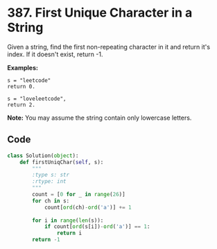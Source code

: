 # 387. First Unique Character in a String

Given a string, find the first non-repeating character in it and return it's index. If it doesn't exist, return -1.

**Examples:**

```
s = "leetcode"
return 0.

s = "loveleetcode",
return 2.
```



**Note:** You may assume the string contain only lowercase letters.



## Code

```python
class Solution(object):
    def firstUniqChar(self, s):
        """
        :type s: str
        :rtype: int
        """
        count = [0 for _ in range(26)]
        for ch in s:
            count[ord(ch)-ord('a')] += 1
        
        for i in range(len(s)):
            if count[ord(s[i])-ord('a')] == 1:
                return i
        return -1
```

